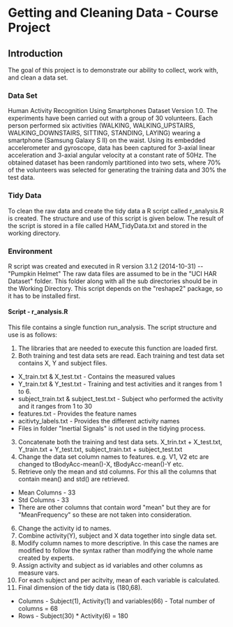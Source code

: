 # Getting and Cleaning Data - Course Project

## Introduction
The goal of this project is to demonstrate our ability to collect, work with, and clean a data set.

### Data Set
Human Activity Recognition Using Smartphones Dataset Version 1.0. 
The experiments have been carried out with a group of 30 volunteers. Each person performed six activities (WALKING, WALKING_UPSTAIRS, WALKING_DOWNSTAIRS, SITTING, STANDING, LAYING) wearing a smartphone (Samsung Galaxy S II) on the waist. Using its embedded accelerometer and gyroscope, data has been captured for 3-axial linear acceleration and 3-axial angular velocity at a constant rate of 50Hz. The obtained dataset has been randomly partitioned into two sets, where 70% of the volunteers was selected for generating the training data and 30% the test data.

### Tidy Data
To clean the raw data and create the tidy data a R script called r_analysis.R is created.  The structure and use of this script is given below.
The result of the script is stored in a file called HAM_TidyData.txt and stored in the working directory.

### Environment
R script was created and executed in R version 3.1.2 (2014-10-31) -- "Pumpkin Helmet"
The raw data files are assumed to be in the "UCI HAR Dataset" folder. This folder along with all the sub directories should be in the Working Directory.
This script depends on the "reshape2" package, so it has to be installed first.  

#### Script - r_analysis.R
This file contains a single function run_analysis. The script structure and use is as follows:

1. The libraries that are needed to execute this function are loaded first. 
2. Both training and test data sets are read. Each training and test data set contains X, Y and subject files.
  - X_train.txt & X_test.txt - Contains the measured values
  - Y_train.txt & Y_test.txt - Training and test activities and it ranges from 1 to 6. 
  - subject_train.txt & subject_test.txt - Subject who performed the activity and it ranges from 1 to 30
  - features.txt - Provides the feature names
  - acitivty_labels.txt - Provides the different activity names
  - Files in folder "Inertial Signals" is not used in the tidying process.
3. Concatenate both the training and test data sets. X_trin.txt + X_test.txt, Y_train.txt + Y_test.txt, subject_train.txt + subject_test.txt
4. Change the data set column names to features. e.g. V1, V2 etc are changed to tBodyAcc-mean()-X, tBodyAcc-mean()-Y etc.
5. Retrieve only the mean and std columns. For this all the columns that contain mean() and std() are retrieved. 
  - Mean Columns - 33
  - Std Columns - 33
  - There are other columns that contain word "mean" but they are for "MeanFrequency" so these are not taken into consideration.
6. Change the activity id to names.
7. Combine activity(Y), subject and X data together into single data set.
8. Modify column names to more descriptive. In this case the names are modified to follow the syntax rather than modifying the whole name created by experts.
9. Assign activity and subject as id variables and other columns as measure vars.
10. For each subject and per acitvity, mean of each variable is calculated. 
11. Final dimension of the tidy data is (180,68). 
  - Columns -  Subject(1), Activity(1) and variables(66) - Total number of columns = 68
  - Rows - Subject(30) * Activity(6) = 180 
